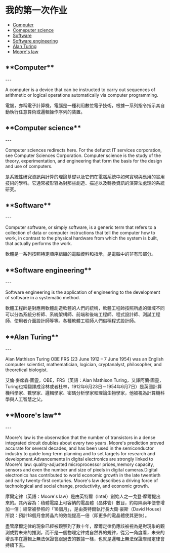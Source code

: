# 我的第一次作业
* [Computer](#1)
* [Comeputer science](#2)
* [Software](#3)
* [Software engineering](#4)
* [Alan Turing](#5)
* [Moore's law](#6)

<h2 id="1">**Computer**</h2>
---

A computer is a device that can be instructed to carry out sequences of arithmetic or logical operations automatically via computer programming. 

電腦，亦稱電子計算機，電腦是一種利用數位電子技術，根據一系列指令指示其自動執行任意算術或邏輯操作序列的裝置。

<h2 id="2">**Computer science**</h2>
---

Computer sciences redirects here. For the defunct IT services corporation, see Computer Sciences Corporation.
Computer science is the study of the theory, experimentation, and engineering that form the basis for the design and use of computers. 

是系統性研究資訊與計算的理論基礎以及它們在電腦系統中如何實現與應用的實用技術的學科。它通常被形容為對那些創造、描述以及轉換資訊的演算法處理的系統研究。

<h2 id="3">**Software**</h2>
---

Computer software, or simply software, is a generic term that refers to a collection of data or computer instructions that tell the computer how to work, in contrast to the physical hardware from which the system is built, that actually performs the work. 

軟體是一系列按照特定順序組織的電腦資料和指示，是電腦中的非有形部分。

<h2 id="4">**Software engineering**</h2>
---

Software engineering is the application of engineering to the development of software in a systematic method.

軟體工程師是對應用軟體創造軟體的人們的統稱，軟體工程師按照所處的領域不同可以分為系統分析師、系統架構師、前端和後端工程師、程式設計師、測試工程師、使用者介面設計師等等。各種軟體工程師人們俗稱程式設計師。

<h2 id="5">**Alan Turing**</h2>
---

Alan Mathison Turing OBE FRS (23 June 1912 – 7 June 1954) was an English computer scientist, mathematician, logician, cryptanalyst, philosopher, and theoretical biologist.

艾倫·麥席森·圖靈，OBE，FRS（英語：Alan Mathison Turing，又譯阿蘭·圖靈，Turing也常翻譯成涂林或者杜林，1912年6月23日－1954年6月7日）是英國計算機科學家、數學家、邏輯學家、密碼分析學家和理論生物學家，他被視為計算機科學與人工智慧之父。



<h2 id="6"> **Moore's law**</h2>
---

Moore's law is the observation that the number of transistors in a dense integrated circuit doubles about every two years. 
Moore's prediction proved accurate for several decades, and has been used in the semiconductor industry to guide long-term planning and to set targets for research and development.Advancements in digital electronics are strongly linked to Moore's law: quality-adjusted microprocessor prices,memory capacity, sensors and even the number and size of pixels in digital cameras.Digital electronics has contributed to world economic growth in the late twentieth and early twenty-first centuries. Moore's law describes a driving force of technological and social change, productivity, and economic growth.

摩爾定律（英語：Moore's law）是由英特爾（Intel）創始人之一戈登·摩爾提出來的。其內容為：積體電路上可容納的電晶體（晶体管）數目，約每隔兩年便會增加一倍；經常被參照的「18個月」，是由英特爾執行長大衛·豪斯（David House）所說：預計18個月會將晶片的效能提高一倍（即更多的電晶體使其更快）。

盡管摩爾定律的現象已經被觀察到了數十年，摩爾定律仍應該被視為是對現象的觀測或對未來的推測，而不是一個物理定律或自然界的規律，從另一角度看，未來的增長率在邏輯上無法保證會跟過去的數據一樣，也就是邏輯上無法保證摩爾定律會持續下去。